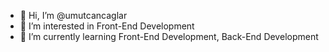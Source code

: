 - 👋 Hi, I’m @umutcancaglar
- 👀 I’m interested in Front-End Development
- 🌱 I’m currently learning Front-End Development, Back-End Development 

<!---
canovv/canovv is a ✨ special ✨ repository because its `README.md` (this file) appears on your GitHub profile.
You can click the Preview link to take a look at your changes.
--->
